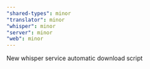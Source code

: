 ```yaml
---
"shared-types": minor
"translator": minor
"whisper": minor
"server": minor
"web": minor
---
```


New whisper service automatic download script
